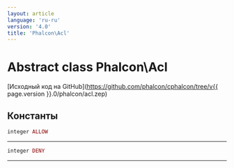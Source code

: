 ```yaml
---
layout: article
language: 'ru-ru'
version: '4.0'
title: 'Phalcon\Acl'
---
```

# Abstract class **Phalcon\Acl**

[Исходный код на GitHub](https://github.com/phalcon/cphalcon/tree/v{{ page.version }}.0/phalcon/acl.zep)

## Константы

```php
integer ALLOW
```

* * *

```php
integer DENY
```

* * *